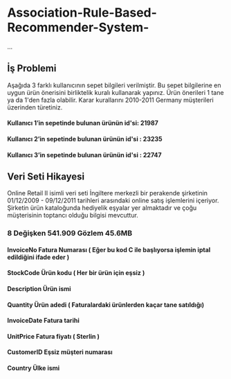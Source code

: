 # Association-Rule-Based-Recommender-System-
...
## İş Problemi

 Aşağıda 3 farklı kullanıcının sepet bilgileri verilmiştir. Bu sepet bilgilerine en uygun ürün önerisini birliktelik kuralı kullanarak yapınız. Ürün önerileri 1 tane ya da 1'den fazla olabilir. Karar kurallarını 2010-2011 Germany müşterileri üzerinden türetiniz.

#### Kullanıcı 1’in sepetinde bulunan ürünün id'si: 21987
#### Kullanıcı 2’in sepetinde bulunan ürünün id'si : 23235
#### Kullanıcı 3’in sepetinde bulunan ürünün id'si : 22747

## Veri Seti Hikayesi

Online Retail II isimli veri seti İngiltere merkezli bir perakende şirketinin 01/12/2009 - 09/12/2011 tarihleri arasındaki online satış işlemlerini içeriyor. Şirketin ürün kataloğunda hediyelik eşyalar yer almaktadır ve çoğu müşterisinin toptancı olduğu bilgisi mevcuttur.

### 8 Değişken 541.909 Gözlem 45.6MB

#### InvoiceNo Fatura Numarası ( Eğer bu kod C ile başlıyorsa işlemin iptal edildiğini ifade eder )
#### StockCode Ürün kodu ( Her bir ürün için eşsiz )
#### Description Ürün ismi
#### Quantity Ürün adedi ( Faturalardaki ürünlerden kaçar tane satıldığı)
#### InvoiceDate Fatura tarihi
#### UnitPrice Fatura fiyatı ( Sterlin )
#### CustomerID Eşsiz müşteri numarası
#### Country Ülke ismi
